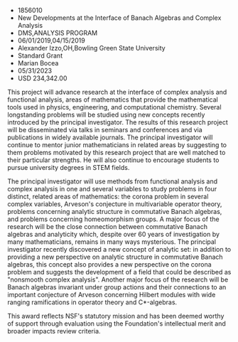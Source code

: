
* 1856010
* New Developments at the Interface of Banach Algebras and Complex Analysis
* DMS,ANALYSIS PROGRAM
* 06/01/2019,04/15/2019
* Alexander Izzo,OH,Bowling Green State University
* Standard Grant
* Marian Bocea
* 05/31/2023
* USD 234,342.00

This project will advance research at the interface of complex analysis and
functional analysis, areas of mathematics that provide the mathematical tools
used in physics, engineering, and computational chemistry. Several longstanding
problems will be studied using new concepts recently introduced by the principal
investigator. The results of this research project will be disseminated via
talks in seminars and conferences and via publications in widely available
journals. The principal investigator will continue to mentor junior
mathematicians in related areas by suggesting to them problems motivated by this
research project that are well matched to their particular strengths. He will
also continue to encourage students to pursue university degrees in STEM fields.

The principal investigator will use methods from functional analysis and complex
analysis in one and several variables to study problems in four distinct,
related areas of mathematics: the corona problem in several complex variables,
Arveson's conjecture in multivariable operator theory, problems concerning
analytic structure in commutative Banach algebras, and problems concerning
homeomorphism groups. A major focus of the research will be the close connection
between commutative Banach algebras and analyticity which, despite over 60 years
of investigation by many mathematicians, remains in many ways mysterious. The
principal investigator recently discovered a new concept of analytic set: in
addition to providing a new perspective on analytic structure in commutative
Banach algebras, this concept also provides a new perspective on the corona
problem and suggests the development of a field that could be described as
"nonsmooth complex analysis". Another major focus of the research will be Banach
algebras invariant under group actions and their connections to an important
conjecture of Arveson concerning Hilbert modules with wide ranging ramifications
in operator theory and C*-algebras.

This award reflects NSF's statutory mission and has been deemed worthy of
support through evaluation using the Foundation's intellectual merit and broader
impacts review criteria.
